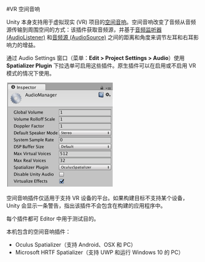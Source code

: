 #VR 空间音响

Unity 本身支持用于虚拟现实 (VR) 项目的[空间音响](AudioSpatializerSDK.html)。空间音响改变了音频从音频源传输到周围空间的方式：该插件获取音频源，并基于[音频监听器 (AudioListener)](class-AudioListener.html) 和[音频源 (AudioSource)](class-AudioSource.html) 之间的距离和角度来调节左耳和右耳影响力的增益。

通过 Audio Settings 窗口（菜单：__Edit &gt; Project Settings &gt; Audio__）使用 __Spatializer Plugin__ 下拉选单可启用这些插件。原生插件可以在启用或不启用 VR 模式的情况下使用。

![](../uploads/Main/AudioManagerInspector.png) 


空间音响插件仅适用于支持 VR 设备的平台。如果构建目标不支持某个设备，Unity 会显示一条警告，指出该插件不会包含在构建的应用程序中。

每个插件都可 Editor 中用于测试目的。

本机包含的空间音响插件：

* Oculus Spatializer（支持 Android、OSX 和 PC）
* Microsoft HRTF Spatializer（支持 UWP 和运行 Windows 10 的 PC）
